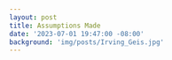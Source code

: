 ```yaml
---
layout: post
title: Assumptions Made
date: '2023-07-01 19:47:00 -08:00'
background: 'img/posts/Irving_Geis.jpg'
---
```

